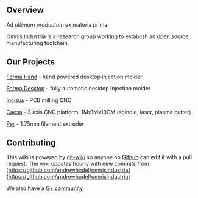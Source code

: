 ## Overview

Ad *ultimum productum* ex materia prima.

Omnis Industria is a research group working to establish an open source manufacturing toolchain.

## Our Projects

[Forma Hand](projects/forma-hand/index.html) - hand powered desktop injection molder

[Forma Desktop](projects/forma-desktop/index.html) - fully automatic desktop injection molder

[Incisus](projects/incisus/index.html) - PCB milling CNC

[Caesa](projects/caesa/index.html) - 3 axis CNC platform, 1Mx1Mx10CM (spindle, laser, plasma cutter)

[Per](projects/per/index.html) - 1.75mm filament extruder

## Contributing

This wiki is powered by [git-wiki](https://github.com/andrewhodel/git-wiki) so anyone on [Github](http://github.com) can edit it with a pull request.  The wiki updates hourly with new commits from [https://github.com/andrewhodel/omnisindustria](https://github.com/andrewhodel/omnisindustria)

We also have a [G+ community](https://plus.google.com/communities/102975489424177341397)
